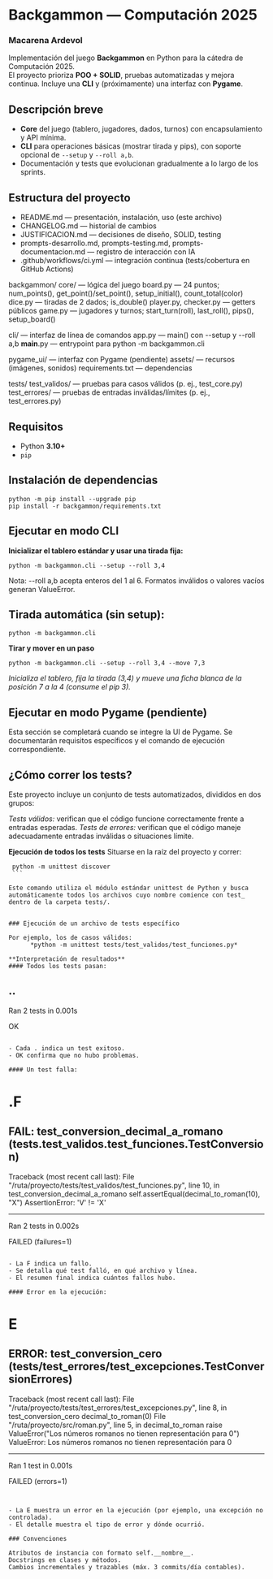 # Backgammon — Computación 2025
### Macarena Ardevol

Implementación del juego **Backgammon** en Python para la cátedra de Computación 2025.  
El proyecto prioriza **POO + SOLID**, pruebas automatizadas y mejora continua. Incluye una **CLI** y (próximamente) una interfaz con **Pygame**.


## Descripción breve
- **Core** del juego (tablero, jugadores, dados, turnos) con encapsulamiento y API mínima.
- **CLI** para operaciones básicas (mostrar tirada y pips), con soporte opcional de `--setup` y `--roll a,b`.
- Documentación y tests que evolucionan gradualmente a lo largo de los sprints.


## Estructura del proyecto

- README.md — presentación, instalación, uso (este archivo)
- CHANGELOG.md — historial de cambios
- JUSTIFICACION.md — decisiones de diseño, SOLID, testing
- prompts-desarrollo.md, prompts-testing.md, prompts-documentacion.md — registro de interacción con IA
- .github/workflows/ci.yml — integración continua (tests/cobertura en GitHub Actions)

backgammon/
  core/ — lógica del juego
      board.py — 24 puntos; num_points(), get_point()/set_point(), setup_initial(), count_total(color)
      dice.py — tiradas de 2 dados; is_double()
      player.py, checker.py — getters públicos
      game.py — jugadores y turnos; start_turn(roll), last_roll(), pips(), setup_board()

  cli/ — interfaz de línea de comandos
      app.py — main() con --setup y --roll a,b
      __main__.py — entrypoint para python -m backgammon.cli

pygame_ui/ — interfaz con Pygame (pendiente)
assets/ — recursos (imágenes, sonidos)
requirements.txt — dependencias

tests/
      test_validos/ — pruebas para casos válidos (p. ej., test_core.py)
      test_errores/ — pruebas de entradas inválidas/límites (p. ej., test_errores.py)


## Requisitos
- Python **3.10+**
- `pip`


## Instalación de dependencias
```
python -m pip install --upgrade pip
pip install -r backgammon/requirements.txt
```

## Ejecutar en modo CLI 
**Inicializar el tablero estándar y usar una tirada fija:**
```
python -m backgammon.cli --setup --roll 3,4
```
Nota: --roll a,b acepta enteros del 1 al 6. Formatos inválidos o valores vacíos generan ValueError.

## Tirada automática (sin setup):
```
python -m backgammon.cli 
```

**Tirar y mover en un paso**
```
python -m backgammon.cli --setup --roll 3,4 --move 7,3 
```

*Inicializa el tablero, fija la tirada (3,4) y mueve una ficha blanca de la posición 7 a la 4 (consume el pip 3).*


## Ejecutar en modo Pygame (pendiente)

Esta sección se completará cuando se integre la UI de Pygame.
Se documentarán requisitos específicos y el comando de ejecución correspondiente.


## ¿Cómo correr los tests? 

Este proyecto incluye un conjunto de tests automatizados, divididos en dos grupos:

  *Tests válidos:* verifican que el código funcione correctamente frente a entradas esperadas.
  *Tests de errores:* verifican que el código maneje adecuadamente entradas inválidas o situaciones límite.

**Ejecución de todos los tests**
Situarse en la raíz del proyecto y correr:
   ```
    python -m unittest discover
	```

Este comando utiliza el módulo estándar unittest de Python y busca automáticamente todos los archivos cuyo nombre comience con test_ dentro de la carpeta tests/.


### Ejecución de un archivo de tests específico

Por ejemplo, los de casos válidos:
         *python -m unittest tests/test_validos/test_funciones.py* 

**Interpretación de resultados**
#### Todos los tests pasan:
```
..
----------------------------------------------------------------------
Ran 2 tests in 0.001s

OK
```

- Cada . indica un test exitoso.
- OK confirma que no hubo problemas.

#### Un test falla:
```
.F
======================================================================
FAIL: test_conversion_decimal_a_romano (tests.test_validos.test_funciones.TestConversion)
----------------------------------------------------------------------
Traceback (most recent call last):
  File "/ruta/proyecto/tests/test_validos/test_funciones.py", line 10, in test_conversion_decimal_a_romano
    self.assertEqual(decimal_to_roman(10), "X")
AssertionError: 'V' != 'X'

----------------------------------------------------------------------
Ran 2 tests in 0.002s

FAILED (failures=1)
```

- La F indica un fallo.
- Se detalla qué test falló, en qué archivo y línea.
- El resumen final indica cuántos fallos hubo.

#### Error en la ejecución:
```
E
======================================================================
ERROR: test_conversion_cero (tests/test_errores/test_excepciones.TestConversionErrores)
----------------------------------------------------------------------
Traceback (most recent call last):
  File "/ruta/proyecto/tests/test_errores/test_excepciones.py", line 8, in test_conversion_cero
    decimal_to_roman(0)
  File "/ruta/proyecto/src/roman.py", line 5, in decimal_to_roman
    raise ValueError("Los números romanos no tienen representación para 0")
ValueError: Los números romanos no tienen representación para 0

----------------------------------------------------------------------
Ran 1 test in 0.001s

FAILED (errors=1)
```


- La E muestra un error en la ejecución (por ejemplo, una excepción no controlada).
- El detalle muestra el tipo de error y dónde ocurrió.

### Convenciones

Atributos de instancia con formato self.__nombre__.
Docstrings en clases y métodos.
Cambios incrementales y trazables (máx. 3 commits/día contables).